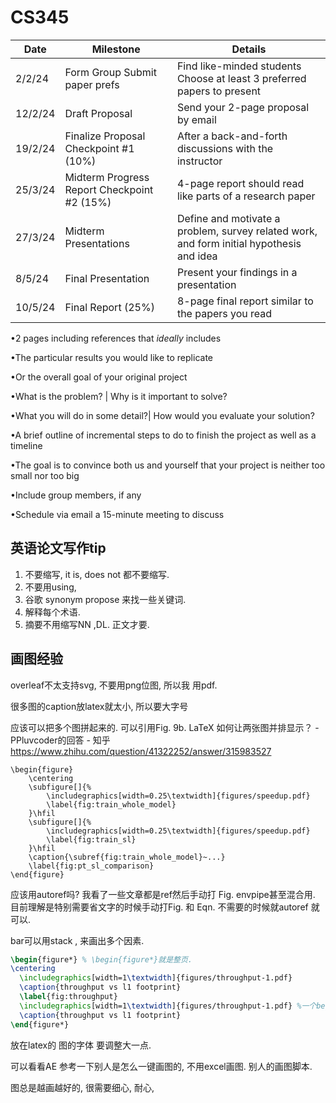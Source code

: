 # CS345



| **Date** | **Milestone**                                  | **Details**                                                  |
| -------- | ---------------------------------------------- | ------------------------------------------------------------ |
| 2/2/24   | Form  Group  Submit  paper prefs               | Find  like-minded students  Choose  at least 3 preferred papers to present |
| 12/2/24  | Draft  Proposal                                | Send your  2-page proposal by email                          |
| 19/2/24  | Finalize  Proposal  Checkpoint  #1 (10%)       | After  a back-and-forth  discussions with the instructor     |
| 25/3/24  | Midterm  Progress Report  Checkpoint  #2 (15%) | 4-page  report should read like parts of a research paper    |
| 27/3/24  | Midterm  Presentations                         | Define and motivate a problem, survey  related work, and form initial hypothesis and idea |
| 8/5/24   | Final  Presentation                            | Present  your findings in a presentation                     |
| 10/5/24  | Final  Report (25%)                            | 8-page final report similar to the  papers you read          |





•2 pages including references that *ideally* includes

•The particular results you would like to replicate

•Or the overall goal of your original project

•What is the problem? | Why is it important to solve?

•What you will do in some detail?| How would you evaluate your solution?

•A brief outline of incremental steps to do to finish the project as well as a timeline

•The goal is to convince both us and yourself that your project is neither too small nor too big

•Include group members, if any

•Schedule via email a 15-minute meeting to discuss





## 英语论文写作tip

1. 不要缩写, it is, does not 都不要缩写. 
2. 不要用using, 
3. 谷歌 synonym propose 来找一些关键词.
4. 解释每个术语.
5. 摘要不用缩写NN ,DL. 正文才要. 





## 画图经验

overleaf不太支持svg, 不要用png位图, 所以我 用pdf.

很多图的caption放latex就太小, 所以要大字号

应该可以把多个图拼起来的.  可以引用Fig. 9b. LaTeX 如何让两张图并排显示？ - PPluvcoder的回答 - 知乎  https://www.zhihu.com/question/41322252/answer/315983527

```
\begin{figure}
    \centering
    \subfigure[]{%
        \includegraphics[width=0.25\textwidth]{figures/speedup.pdf}
        \label{fig:train_whole_model}
    }\hfil
    \subfigure[]{%
        \includegraphics[width=0.25\textwidth]{figures/speedup.pdf}
        \label{fig:train_sl}
    }\hfil
    \caption{\subref{fig:train_whole_model}~...}
    \label{fig:pt_sl_comparison}
\end{figure}
```



应该用autoref吗?  我看了一些文章都是ref然后手动打 Fig.  envpipe甚至混合用.  目前理解是特别需要省文字的时候手动打Fig. 和 Eqn. 不需要的时候就autoref 就可以.  

bar可以用stack , 来画出多个因素. 

```latex
\begin{figure*} % \begin{figure*}就是整页. 
\centering
  \includegraphics[width=1\textwidth]{figures/throughput-1.pdf} 
  \caption{throughput vs l1 footprint}
  \label{fig:throughput}
  \includegraphics[width=1\textwidth]{figures/throughput-1.pdf} %一个begin figure可以放两个图
  \caption{throughput vs l1 footprint}
\end{figure*}
```



放在latex的  图的字体  要调整大一点.

可以看看AE 参考一下别人是怎么一键画图的, 不用excel画图. 别人的画图脚本.

图总是越画越好的, 很需要细心, 耐心,  

